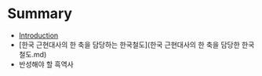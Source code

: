 # Summary

* [Introduction](README.md)
* [한국 근현대사의 한 축을 담당하는 한국철도](한국 근현대사의 한 축을 담당한 한국철도.md)
* 반성해야 할 흑역사

